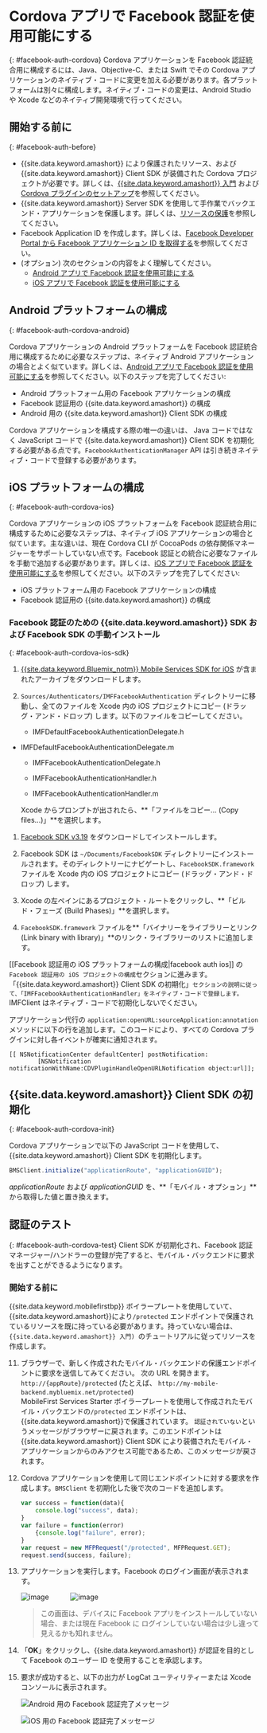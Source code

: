 # Cordova アプリで Facebook 認証を使用可能にする
{: #facebook-auth-cordova}
Cordova アプリケーションを Facebook 認証統合用に構成するには、Java、Objective-C、または Swift でその Cordova アプリケーションのネイティブ・コードに変更を加える必要があります。各プラットフォームは別々に構成します。ネイティブ・コードの変更は、Android Studio や Xcode などのネイティブ開発環境で行ってください。

## 開始する前に
{: #facebook-auth-before}
* {{site.data.keyword.amashort}} により保護されたリソース、および {{site.data.keyword.amashort}} Client SDK が装備された Cordova プロジェクトが必要です。詳しくは、[{{site.data.keyword.amashort}} 入門](getting-started.html) および [Cordova プラグインのセットアップ](getting-started-cordova.html)を参照してください。
* {{site.data.keyword.amashort}}  Server SDK を使用して手作業でバックエンド・アプリケーションを保護します。詳しくは、[リソースの保護](protecting-resources.html)を参照してください。
* Facebook Application ID を作成します。詳しくは、[Facebook Developer Portal から Facebook アプリケーション ID を取得する](facebook-auth-overview.html#facebook-appID)を参照してください。
* (オプション) 次のセクションの内容をよく理解してください。
   * [Android アプリで Facebook 認証を使用可能にする](facebook-auth-android.html)
   * [iOS アプリで Facebook 認証を使用可能にする](facebook-auth-iOS.html)


## Android プラットフォームの構成
{: #facebook-auth-cordova-android}

Cordova アプリケーションの Android プラットフォームを Facebook 認証統合用に構成するために必要なステップは、ネイティブ Android アプリケーションの場合とよく似ています。詳しくは、[Android アプリで Facebook 認証を使用可能にする](facebook-auth-android.html)を参照してください。以下のステップを完了してください:

* Android プラットフォーム用の Facebook アプリケーションの構成
* Facebook 認証用の {{site.data.keyword.amashort}} の構成
* Android 用の {{site.data.keyword.amashort}}  Client SDK の構成

Cordova アプリケーションを構成する際の唯一の違いは、 Java コードではなく JavaScript コードで {{site.data.keyword.amashort}} Client SDK を初期化する必要がある点です。`FacebookAuthenticationManager` API は引き続きネイティブ・コードで登録する必要があります。

## iOS プラットフォームの構成
{: #facebook-auth-cordova-ios}

Cordova アプリケーションの iOS プラットフォームを Facebook 認証統合用に構成するために必要なステップは、ネイティブ iOS アプリケーションの場合と似ています。主な違いは、現在 Cordova CLI が CocoaPods の依存関係マネージャーをサポートしていない点です。Facebook 認証との統合に必要なファイルを手動で追加する必要があります。詳しくは、[iOS アプリで Facebook 認証を使用可能にする](facebook-auth-ios.html)を参照してください。以下のステップを完了してください:

* iOS プラットフォーム用の Facebook アプリケーションの構成
* Facebook 認証用の {{site.data.keyword.amashort}} の構成

### Facebook 認証のための {{site.data.keyword.amashort}} SDK および Facebook SDK の手動インストール
{: #facebook-auth-cordova-ios-sdk}
1. [{{site.data.keyword.Bluemix_notm}} Mobile Services SDK for iOS](https://hub.jazz.net/git/bluemixmobilesdk/imf-ios-sdk/archive?revstr=master) が含まれたアーカイブをダウンロードします。

1. `Sources/Authenticators/IMFFacebookAuthentication` ディレクトリーに移動し、全てのファイルを Xcode 内の iOS プロジェクトにコピー (ドラッグ・アンド・ドロップ) します。以下のファイルをコピーしてください。
	* IMFDefaultFacebookAuthenticationDelegate.h

  * IMFDefaultFacebookAuthenticationDelegate.m

	* IMFFacebookAuthenticationDelegate.h

	* IMFFacebookAuthenticationHandler.h

	* IMFFacebookAuthenticationHandler.m

	Xcode からプロンプトが出されたら、**「ファイルをコピー... (Copy files...)」**を選択します。

1. [Facebook SDK v3.19](https://developers.facebook.com/resources/facebook-ios-sdk-3.19.pkg) をダウンロードしてインストールします。

1. Facebook SDK は `~/Documents/FacebookSDK` ディレクトリーにインストールされます。そのディレクトリーにナビゲートし、`FacebookSDK.framework` ファイルを Xcode 内の iOS プロジェクトにコピー (ドラッグ・アンド・ドロップ) します。

1. 	Xcode の左ペインにあるプロジェクト・ルートをクリックし、**「ビルド・フェーズ (Build Phases)」**を選択します。

1. `FacebookSDK.framework` ファイルを**「バイナリーをライブラリーとリンク (Link binary with library)」**のリンク・ライブラリーのリストに追加します。

[[Facebook 認証用の iOS プラットフォームの構成|facebook auth ios]] の `Facebook 認証用の iOS プロジェクトの構成`セクションに進みます。「{{site.data.keyword.amashort}} Client SDK の初期化」`セクションの説明に従って、「IMFFacebookAuthenticationHandler」をネイティブ・コードで登録します。`IMFClient はネイティブ・コードで初期化しないでください。

アプリケーション代行の `application:openURL:sourceApplication:annotation` メソッドに以下の行を追加します。このコードにより、すべての Cordova プラグインに対し各イベントが確実に通知されます。

```
[[ NSNotificationCenter defaultCenter] postNotification:
		[NSNotification notificationWithName:CDVPluginHandleOpenURLNotification object:url]];      
```

## {{site.data.keyword.amashort}} Client SDK の初期化
{: #facebook-auth-cordova-init}

Cordova アプリケーションで以下の JavaScript コードを使用して、{{site.data.keyword.amashort}} Client SDK を初期化します。

```JavaScript
BMSClient.initialize("applicationRoute", "applicationGUID");
```

*applicationRoute* および *applicationGUID* を、**「モバイル・オプション」**から取得した値と置き換えます。

## 認証のテスト
{: #facebook-auth-cordova-test}
Client SDK が初期化され、Facebook 認証マネージャー/ハンドラーの登録が完了すると、モバイル・バックエンドに要求を出すことができるようになります。

### 開始する前に
{{site.data.keyword.mobilefirstbp}} ボイラープレートを使用していて、{{site.data.keyword.amashort}}により`/protected` エンドポイントで保護されているリソースを既に持っている必要があります。持っていない場合は、`{{site.data.keyword.amashort}} 入門) `のチュートリアルに従ってリソースを作成します。

11. ブラウザーで、新しく作成されたモバイル・バックエンドの保護エンドポイントに要求を送信してみてください。 次の URL を開きます。`http://{appRoute}/protected` (たとえば、 `http://my-mobile-backend.mybluemix.net/protected`)
<br/>MobileFirst Services Starter ボイラープレートを使用して作成されたモバイル・バックエンドの`/protected` エンドポイントは、{{site.data.keyword.amashort}}で保護されています。 `認証されていない`というメッセージがブラウザーに戻されます。このエンドポイントは {{site.data.keyword.amashort}} Client SDK により装備されたモバイル・アプリケーションからのみアクセス可能であるため、このメッセージが戻されます。
1. Cordova アプリケーションを使用して同じエンドポイントに対する要求を作成します。`BMSClient` を初期化した後で次のコードを追加します。

	```JavaScript
	var success = function(data){
    	console.log("success", data);
    }
	var failure = function(error)
    	{console.log("failure", error);
    }
	var request = new MFPRequest("/protected", MFPRequest.GET);
	request.send(success, failure);
	```

1. アプリケーションを実行します。Facebook のログイン画面が表示されます。

	![image](images/android-facebook-login.png) &nbsp;&nbsp;&nbsp;&nbsp;&nbsp;&nbsp;&nbsp;&nbsp;&nbsp;	![image](images/ios-facebook-login.png)

	> この画面は、デバイスに Facebook アプリをインストールしていない場合、または現在 Facebook に ログインしていない場合は少し違って見えるかも知れません。

1. 「**OK**」をクリックし、{{site.data.keyword.amashort}} が認証を目的として Facebook のユーザー ID を使用することを承認します。

1. 	要求が成功すると、以下の出力が LogCat ユーティリティーまたは Xcode コンソールに表示されます。

	![Android 用の Facebook 認証完了メッセージ](images/android-facebook-login-success.png)

	![iOS 用の Facebook 認証完了メッセージ](images/ios-facebook-login-success.png)
